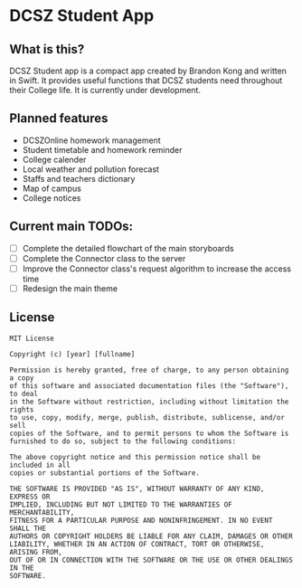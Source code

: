 # DCSZ Student App


## What is this?
DCSZ Student app is a compact app created by Brandon Kong and written in Swift. It provides useful functions that DCSZ students need throughout their College life. It is currently under development.

## Planned features
- DCSZOnline homework management
- Student timetable and homework reminder
- College calender
- Local weather and pollution forecast
- Staffs and teachers dictionary
- Map of campus
- College notices

## Current main TODOs:
- [ ] Complete the detailed flowchart of the main storyboards
- [ ] Complete the Connector class to the server
- [ ] Improve the Connector class's request algorithm to increase the access time
- [ ] Redesign the main theme

License
--

```
MIT License

Copyright (c) [year] [fullname]

Permission is hereby granted, free of charge, to any person obtaining a copy
of this software and associated documentation files (the "Software"), to deal
in the Software without restriction, including without limitation the rights
to use, copy, modify, merge, publish, distribute, sublicense, and/or sell
copies of the Software, and to permit persons to whom the Software is
furnished to do so, subject to the following conditions:

The above copyright notice and this permission notice shall be included in all
copies or substantial portions of the Software.

THE SOFTWARE IS PROVIDED "AS IS", WITHOUT WARRANTY OF ANY KIND, EXPRESS OR
IMPLIED, INCLUDING BUT NOT LIMITED TO THE WARRANTIES OF MERCHANTABILITY,
FITNESS FOR A PARTICULAR PURPOSE AND NONINFRINGEMENT. IN NO EVENT SHALL THE
AUTHORS OR COPYRIGHT HOLDERS BE LIABLE FOR ANY CLAIM, DAMAGES OR OTHER
LIABILITY, WHETHER IN AN ACTION OF CONTRACT, TORT OR OTHERWISE, ARISING FROM,
OUT OF OR IN CONNECTION WITH THE SOFTWARE OR THE USE OR OTHER DEALINGS IN THE
SOFTWARE.
```
